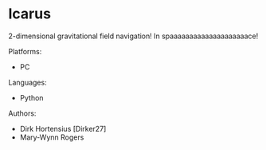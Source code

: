 Icarus
======

2-dimensional gravitational field navigation! In spaaaaaaaaaaaaaaaaaaaace!

Platforms:
- PC

Languages:
- Python

Authors:
- Dirk Hortensius  [Dirker27]
- Mary-Wynn Rogers

